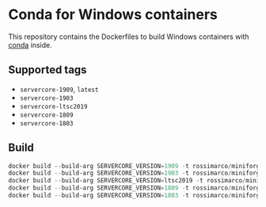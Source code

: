 # Conda for Windows containers

This repository contains the Dockerfiles to build Windows containers with [conda](https://docs.conda.io/en/latest/) inside.

## Supported tags

* `servercore-1909`, `latest`
* `servercore-1903`
* `servercore-ltsc2019`
* `servercore-1809`
* `servercore-1803`

## Build

```powershell
docker build --build-arg SERVERCORE_VERSION=1909 -t rossimarco/miniforge3:latest -t rossimarco/miniforge3:1909 miniforge3
docker build --build-arg SERVERCORE_VERSION=1903 -t rossimarco/miniforge3:1903 miniforge3
docker build --build-arg SERVERCORE_VERSION=ltsc2019 -t rossimarco/miniforge3:ltsc2019 miniforge3
docker build --build-arg SERVERCORE_VERSION=1809 -t rossimarco/miniforge3:1809 miniforge3
docker build --build-arg SERVERCORE_VERSION=1803 -t rossimarco/miniforge3:1803 miniforge3
```
